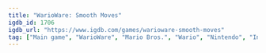 ```yaml
---
title: "WarioWare: Smooth Moves"
igdb_id: 1706
igdb_url: "https://www.igdb.com/games/warioware-smooth-moves"
tag: ["Main game", "WarioWare", "Mario Bros.", "Wario", "Nintendo", "Intelligent Systems Co., Ltd.", "Nintendo SPD Production Group No. 1", "Puzzle", "Single player", "Multiplayer", "Split screen", "First person", "Third person", "Side view", "Action", "Comedy", "Party"]
---
```

